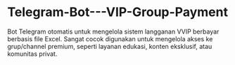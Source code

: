 # Telegram-Bot---VIP-Group-Payment
Bot Telegram otomatis untuk mengelola sistem langganan VVIP berbayar berbasis file Excel. Sangat cocok digunakan untuk mengelola akses ke grup/channel premium, seperti layanan edukasi, konten eksklusif, atau komunitas privat.

